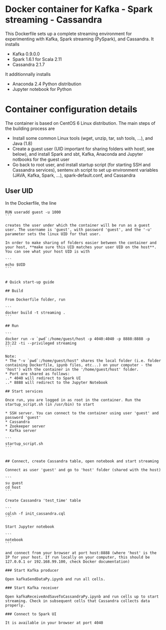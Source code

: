 # Docker container for Kafka - Spark streaming - Cassandra

This Dockerfile sets up a complete streaming environment for experimenting with Kafka, Spark streaming (PySpark), and Cassandra. It installs

* Kafka 0.9.0.0
* Spark 1.6.1 for Scala 2.11
* Cassandra 2.1.7

It additionnally installs

* Anaconda 2.4 Python distribution 
* Jupyter notebook for Python 

# Container configuration details

The container is based on CentOS 6 Linux distribution. The main steps of the building process are

* Install some common Linux tools (wget, unzip, tar, ssh tools, ...), and Java (1.8)
* Create a guest user (UID important for sharing folders with host!, see below), and install Spark and sbt, Kafka, Anaconda and Jupyter notbooks for the guest user
* Go back to root user, and install startup script (for starting SSH and Cassandra services), sentenv.sh script to set up environment variables (JAVA, Kafka, Spark, ...), spark-default.conf, and Cassandra 

## User UID

In the Dockerfile, the line

````
RUN useradd guest -u 1000
```

creates the user under which the container will be run as a guest user. The username is 'guest', with password 'guest', and the '-u' parameter sets the linux UID for that user.

In order to make sharing of folders easier between the container and your host, **make sure this UID matches your user UID on the host**. You can see what your host UID is with

```
echo $UID
```


# Quick start-up guide

## Build

From Dockerfile folder, run

```
docker build -t streaming .
```

## Run

```
docker run -v `pwd`:/home/guest/host -p 4040:4040 -p 8888:8888 -p 23:22 -ti --privileged streaming
```

Note:
* The "-v `pwd`:/home/guest/host" shares the local folder (i.e. folder containing Dockerfile, ipynb files, etc...) on your computer - the 'host') with the container in the '/home/guest/host' folder. 
* Port are shared as follows:
..* 4040 will redirect to Spark UI
..* 8888 will redirect to the Jupyter Notebook

## Start services

Once run, you are logged in as root in the container. Run the startup_script.sh (in /usr/bin) to start

* SSH server. You can connect to the container using user 'guest' and password 'guest'
* Cassandra
* Zookeeper server
* Kafka server

```
startup_script.sh
```


## Connect, create Cassandra table, open notebook and start streaming

Connect as user 'guest' and go to 'host' folder (shared with the host)

```
su guest
cd host
```

Create Cassandra 'test_time' table

```
cqlsh -f init_cassandra.cql
```

Start Jupyter notebook

```
notebook
```

and connect from your browser at port host:8888 (where 'host' is the IP for your host. If run locally on your computer, this should be 127.0.0.1 or 192.168.99.100, check Docker documentation)

### Start Kafka producer

Open kafkaSendDataPy.ipynb and run all cells.

### Start Kafka receiver

Open kafkaReceiveAndSaveToCassandraPy.ipynb and run cells up to start streaming. Check in subsequent cells that Cassandra collects data properly.

### Connect to Spark UI

It is available in your browser at port 4040



